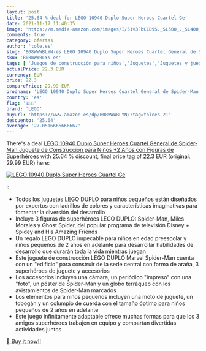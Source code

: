 ```yaml
---
layout: post
title: '25.64 % deal for LEGO 10940 Duplo Super Heroes Cuartel Ge'
date: 2021-11-17 11:40:35
image: 'https://m.media-amazon.com/images/I/51v3FbCCD9S._SL500_._SL400_.jpg'
comments: true
category: ofertas
author: 'tole.es'
slug: 'B08WWWBLYN-es LEGO 10940 Duplo Super Heroes Cuartel General de Spider-...'
sku: 'B08WWWBLYN-es'
tags: [ 'Juegos de construcción para niños','Juguetes','Juguetes y juegos','Sets de construcción','lego', ]
actualPrice: 22.3 EUR
currency: EUR
price: 22.3
comparePrice: 29.99 EUR
prodname: 'LEGO 10940 Duplo Super Heroes Cuartel General de Spider-Man  Juguete de Construcción para Niños +2 Años con Figuras de Superhéroes'
country: 'es'
flag: '🇪🇸'
brand: 'LEGO'
buyurl: 'https://www.amazon.es/dp/B08WWWBLYN/?tag=tolees-21'
descuento: '25.64'
average: '27.0516666666667'
---
```


There's a deal [LEGO 10940 Duplo Super Heroes Cuartel General de Spider-Man  Juguete de Construcción para Niños +2 Años con Figuras de Superhéroes](https://www.amazon.es/dp/B08WWWBLYN/?tag=tolees-21)  with  25.64 % discount, final price tag of  22.3 EUR (original: 29.99 EUR) here:

[![LEGO 10940 Duplo Super Heroes Cuartel Ge](https://m.media-amazon.com/images/I/51v3FbCCD9S._SL500_._SL400_.jpg)](https://www.amazon.es/dp/B08WWWBLYN/?tag=tolees-21)

ℹ️:

- Todos los juguetes LEGO DUPLO para niños pequeños están diseñados por expertos con ladrillos de colores y características imaginativas para fomentar la diversión del desarrollo
- Incluye 3 figuras de superhéroes LEGO DUPLO: Spider-Man, Miles Morales y Ghost Spider, del popular programa de televisión Disney + Spidey and His Amazing Friends
- Un regalo LEGO DUPLO impecable para niños en edad preescolar y niños pequeños de 2 años en adelante para desarrollar habilidades de desarrollo que durarán toda la vida mientras juegan
- Este juguete de construcción LEGO DUPLO Marvel Spider-Man cuenta con un "edificio" para construir de la sede central con forma de araña, 3 superhéroes de juguete y accesorios
- Los accesorios incluyen una cámara, un periódico "impreso" con una "foto", un póster de Spider-Man y un globo terráqueo con los avistamientos de Spider-Man marcados
- Los elementos para niños pequeños incluyen una moto de juguete, un tobogán y un columpio de cuerda con el tamaño óptimo para niños pequeños de 2 años en adelante
- Este juego infinitamente adaptable ofrece muchas formas para que los 3 amigos superhéroes trabajen en equipo y compartan divertidas actividades juntos

[🛒 Buy it now!!](https://www.amazon.es/dp/B08WWWBLYN/?tag=tolees-21)
